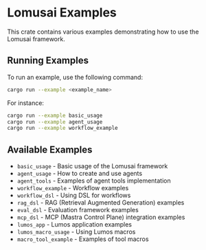 # Lomusai Examples

This crate contains various examples demonstrating how to use the Lomusai framework.

## Running Examples

To run an example, use the following command:

```bash
cargo run --example <example_name>
```

For instance:

```bash
cargo run --example basic_usage
cargo run --example agent_usage
cargo run --example workflow_example
```

## Available Examples

- `basic_usage` - Basic usage of the Lomusai framework
- `agent_usage` - How to create and use agents
- `agent_tools` - Examples of agent tools implementation
- `workflow_example` - Workflow examples
- `workflow_dsl` - Using DSL for workflows
- `rag_dsl` - RAG (Retrieval Augmented Generation) examples
- `eval_dsl` - Evaluation framework examples
- `mcp_dsl` - MCP (Mastra Control Plane) integration examples
- `lumos_app` - Lumos application examples
- `lumos_macro_usage` - Using Lumos macros
- `macro_tool_example` - Examples of tool macros 